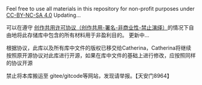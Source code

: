 Feel free to use all materials in this repository for non-profit purposes under [CC-BY-NC-SA 4.0](https://creativecommons.org/licenses/by-nc-sa/4.0)
Updating...




可以在遵守 [创作共用许可协议（创作共用-署名-非商业性-禁止演绎）](https://creativecommons.org/licenses/by-nc-sa/4.0)的情况下自由地将此存储库中包含的所有材料用于非盈利目的。
更新中...

根据协议，此库以及所有库中文件的版权已移交给Catherina，Catherina将继续按照原开源协议对此库进行开源，如果在库中文件的基础上进行修改，应按照同样的协议开源

禁止将本库搬运至 gitee/gitcode等网站，发现请举报。【天安门8964】